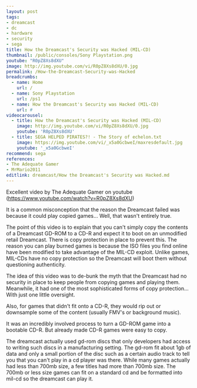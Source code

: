 ```yaml
---
layout: post
tags: 
- dreamcast
- dc
- hardware
- security
- sega
title: How the Dreamcast's Security was Hacked (MIL-CD)
thumbnail: /public/consoles/Sony Playstation.png
youtube: "R0pZ8Xs8dXU"
image: http://img.youtube.com/vi/R0pZ8Xs8dXU/0.jpg
permalink: /How-the-Dreamcast-Security-was-Hacked
breadcrumbs:
  - name: Home
    url: /
  - name: Sony Playstation
    url: /ps1
  - name: How the Dreamcast's Security was Hacked (MIL-CD)
    url: #
videocarousel:
  - title: How the Dreamcast's Security was Hacked (MIL-CD)
    image: http://img.youtube.com/vi/R0pZ8Xs8dXU/0.jpg
    youtube: 'R0pZ8Xs8dXU'
  - title: SEGA HELPED PIRATES?! - The Story of echelon.txt
    image: https://img.youtube.com/vi/_x5a0GcbweI/maxresdefault.jpg
    youtube: '_x5a0GcbweI'
recommend: sega
references:
- The Adequate Gamer
- MrMario2011
editlink: dreamcast/How the Dreamcast's Security was Hacked.md
---
```


Excellent video by The Adequate Gamer on youtube (https://www.youtube.com/watch?v=R0pZ8Xs8dXU)

It is a common misconception that the reason the Dreamcast failed was because it could play copied games... Well, that wasn't entirely true.

The point of this video is to explain that you can't simply copy the contents of a Dreamcast GD-ROM to a CD-R and expect it to boot on an unmodified retail Dreamcast. 
There is copy protection in place to prevent this. The reason you can play burned games is because the ISO files you find online have been modified to take advantage of the MIL-CD exploit. Unlike games, MIL-CDs have no copy protection so the Dreamcast will boot them without questioning authenticity.﻿

The idea of this video was to de-bunk the myth that the Dreamcast had no security in place to keep people from copying games and playing them. Meanwhile, it had one of the most sophisticated forms of copy protection... With just one little oversight.﻿

Also, for games that didn't fit onto a CD-R, they would rip out or downsample some of the content (usually FMV's or background music).

It was an incredibly involved process to turn a GD-ROM game into a bootable CD-R. But already made CD-R games were easy to copy.

The dreamcast actually used gd-rom discs that only developers had access to writing such discs in a manufacturing setting. 
The gd-rom fit about 1gb of data and only a small portion of the disc such as a certain audio track to tell you that you can't play in a cd player was there. 
While many games actually had less than 700mb size, a few titles had more than 700mb size. 
The 700mb or less size games can fit on a standard cd and be formatted into mil-cd so the dreamcast can play it.
